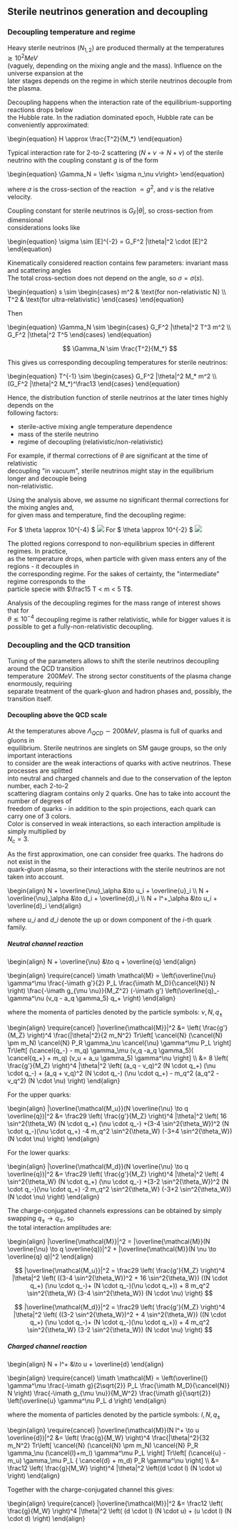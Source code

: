 ## Sterile neutrinos generation and decoupling

### Decoupling temperature and regime

Heavy sterile neutrinos ($N_{1,2}$) are produced thermally at the temperatures $\gtrsim 10^2 MeV$ \
(vaguely, depending on the mixing angle and the mass). Influence on the universe expansion at the\
later stages depends on the regime in which sterile neutrinos decouple from the plasma.

Decoupling happens when the interaction rate of the equilibrium-supporting reactions drops below\
the Hubble rate. In the radiation dominated epoch, Hubble rate can be conveniently approximated:

\begin{equation}
    H \approx \frac{T^2}{M_*}
\end{equation}

Typical interaction rate for 2-to-2 scattering ($N + \nu \to N + \nu$) of the sterile \
neutrino with the coupling constant $g$ is of the form

\begin{equation}
    \Gamma_N = \left< \sigma n_\nu v\right>
\end{equation}

where $\sigma$ is the cross-section of the reaction $\propto g^2$, and $v$ is the relative velocity.

Coupling constant for sterile neutrinos is $G_F |\theta|$, so cross-section from dimensional \
considerations looks like

\begin{equation}
    \sigma \sim [E]^{-2} = G_F^2 |\theta|^2 \cdot [E]^2
\end{equation}

Kinematically considered reaction contains few parameters: invariant mass and scattering angles\
The total cross-section does not depend on the angle, so $\sigma = \sigma(s)$.

\begin{equation}
    s \sim
    \begin{cases}
        m^2 & \text{for non-relativistic N} \\\\
        T^2 & \text{for ultra-relativistic}
    \end{cases}
\end{equation}

Then

\begin{equation}
    \Gamma_N \sim
    \begin{cases}
        G_F^2 |\theta|^2 T^3 m^2 \\\\
        G_F^2 |\theta|^2 T^5
    \end{cases}
\end{equation}

$$
    \Gamma_N \sim \frac{T^2}{M_*}
$$

This gives us corresponding decoupling temperatures for sterile neutrinos:

\begin{equation}
    T^{-1} \sim
    \begin{cases}
        G_F^2 |\theta|^2 M_\* m^2
        \\\\ (G_F^2 |\theta|^2 M_\*)^\frac13
    \end{cases}
\end{equation}

Hence, the distribution function of sterile neutrinos at the later times highly depends on the\
following factors:

  * sterile-active mixing angle temperature dependence
  * mass of the sterile neutrino
  * regime of decoupling (relativistic/non-relativistic)

For example, if thermal corrections of $\theta$ are significant at the time of relativistic \
decoupling "in vacuum", sterile neutrinos might stay in the equilibrium longer and decouple being \
non-relativistic.

Using the analysis above, we assume no significant thermal corrections for the mixing angles and,\
for given mass and temperature, find the decoupling regime:

For $ \theta \approx 10^{-4} $
<img src="images/decoupling_regimes_10^-4.png" >
For $ \theta \approx 10^{-2} $
<img src="images/decoupling_regimes_10^-2.png" >

The plotted regions correspond to non-equilibrium species in different regimes. In practice,\
as the temperature drops, when particle with given mass enters any of the regions - it decouples in\
the corresponding regime. For the sakes of certainty, the "intermediate" regime corresponds to the\
particle specie with $\frac15 T < m < 5 T$.

Analysis of the decoupling regimes for the mass range of interest shows that for \
$\theta \lesssim 10^{-4}$ decoupling regime is rather relativistic, while for bigger values it is \
possible to get a fully-non-relativistic decoupling.

### Decoupling and the QCD transition

Tuning of the parameters allows to shift the sterile neutrinos decoupling around the QCD transition\
temperature $~200 MeV$. The strong sector constituents of the plasma change enormously, requiring\
separate treatment of the quark-gluon and hadron phases and, possibly, the transition itself.

#### Decoupling above the QCD scale

At the temperatures above $\Lambda_{QCD} \sim 200 MeV$, plasma is full of quarks and gluons in \
equilibrium. Sterile neutrinos are singlets on SM gauge groups, so the only important interactions\
to consider are the weak interactions of quarks with active neutrinos. These processes are splitted\
into neutral and charged channels and due to the conservation of the lepton number, each 2-to-2\
scattering diagram contains only 2 quarks. One has to take into account the number of degrees of\
freedom of quarks - in addition to the spin projections, each quark can carry one of 3 colors.\
Color is conserved in weak interactions, so each interaction amplitude is simply multiplied by \
$N_c = 3$.

As the first approximation, one can consider free quarks. The hadrons do not exist in the \
quark-gluon plasma, so their interactions with the sterile neutrinos are not taken into account.

\begin{align}
    N + \overline{\nu}\_\alpha &\to u\_i + \overline{u}_i \\\\
    N + \overline{\nu}\_\alpha &\to d\_i + \overline{d}_i \\\\
    N + l^+\_\alpha &\to u\_i + \overline{d}_i
\end{align}

where $u\_i$ and $d\_i$ denote the up or down component of the $i$-th quark family.

##### Neutral channel reaction

\begin{align}
    N + \overline{\nu} &\to q + \overline{q}
\end{align}

\begin{align}
    \require{cancel}
    \imath \mathcal{M} = \left(\overline{\nu} \gamma^\mu \frac{-\imath g'}{2} P_L \frac{\imath M_D}{\cancel{N}} N \right)
        \frac{-\imath g_{\mu \nu}}{M_Z^2} (-\imath g') \left(\overline{q}\_- \gamma^\nu (v_q - a_q \gamma_5) q_+ \right)
\end{align}

where the momenta of particles denoted by the particle symbols: $\nu, N, q_\pm$

\begin{align}
    \require{cancel}
    |\overline{\mathcal{M}}|^2 &= \left( \frac{g'}{M_Z} \right)^4 \frac{|\theta|^2}{2 m_N^2}
        Tr\left[ \cancel{N} (\cancel{N} \pm m_N) \cancel{N} P_R \gamma_\nu \cancel{\nu} \gamma^\mu P_L \right]
        Tr\left[ (\cancel{q_-} - m_q) \gamma_\mu (v_q -a_q \gamma_5)( \cancel{q_+} + m_q) (v_u + a_u \gamma_5) \gamma^\nu \right]
    \\\\ &= 8 \left( \frac{g'}{M_Z} \right)^4 |\theta|^2 \left(
        (a_q - v_q)^2 (N \cdot q_+) (\nu \cdot q_-)
        + (a_q + v_q)^2 (N \cdot q_-) (\nu \cdot q_+)
        - m_q^2 (a_q^2 - v_q^2) (N \cdot \nu)
    \right)
\end{align}

For the upper quarks:

\begin{align}
    |\overline{\mathcal{M_u}}(N \overline{\nu} \to q \overline{q})|^2 &=
        \frac29 \left( \frac{g'}{M_Z} \right)^4 |\theta|^2 \left(
        16 \sin^2{\theta_W} (N \cdot q_+) (\nu \cdot q_-)
        +(3-4 \sin^2{\theta_W})^2 (N \cdot q_-)(\nu \cdot q_+)
        -4 m_q^2 \sin^2{\theta_W} (-3+4 \sin^2{\theta_W}) (N \cdot \nu)
    \right)
\end{align}

For the lower quarks:

\begin{align}
    |\overline{\mathcal{M_d}}(N \overline{\nu} \to q \overline{q})|^2 &=
        \frac29 \left( \frac{g'}{M_Z} \right)^4 |\theta|^2 \left(
        4 \sin^2{\theta_W} (N \cdot q_+) (\nu \cdot q_-)
        +(3-2 \sin^2{\theta_W})^2 (N \cdot q_-)(\nu \cdot q_+)
        -2 m_q^2 \sin^2{\theta_W} (-3+2 \sin^2{\theta_W}) (N \cdot \nu)
    \right)
\end{align}

The charge-conjugated channels expressions can be obtained by simply swapping $q_\pm \to q_\mp$, so\
the total interaction amplitudes are:

\begin{align}
    |\overline{\mathcal{M}}|^2 =
        |\overline{\mathcal{M}}(N \overline{\nu} \to q \overline{q})|^2
        + |\overline{\mathcal{M}}(N \nu \to \overline{q} q)|^2
\end{align}

$$
    |\overline{\mathcal{M_u}}|^2 = \frac29 \left( \frac{g'}{M_Z} \right)^4 |\theta|^2 \left(
        ((3-4 \sin^2{\theta_W})^2 + 16 \sin^2{\theta_W}) ((N \cdot q_+) (\nu \cdot q_-)+  (N \cdot q_-)(\nu \cdot q_+))
        + 8 m_q^2 \sin^2{\theta_W} (3-4 \sin^2{\theta_W}) (N \cdot \nu)
    \right)
$$

$$
    |\overline{\mathcal{M_d}}|^2 = \frac29 \left( \frac{g'}{M_Z} \right)^4 |\theta|^2 \left(
        ((3-2 \sin^2{\theta_W})^2 + 4 \sin^2{\theta_W}) ((N \cdot q_+) (\nu \cdot q_-)+  (N \cdot q_-)(\nu \cdot q_+))
        + 4 m_q^2 \sin^2{\theta_W} (3-2 \sin^2{\theta_W}) (N \cdot \nu)
    \right)
$$

##### Charged channel reaction

\begin{align}
    N + l^+ &\to u + \overline{d}
\end{align}

\begin{align}
    \require{cancel}
    \imath \mathcal{M} = \left(\overline{l} \gamma^\mu \frac{-\imath g}{2\sqrt{2}} P_L \frac{\imath M_D}{\cancel{N}} N \right)
        \frac{-\imath g_{\mu \nu}}{M_W^2} \frac{\imath g}{\sqrt{2}} \left(\overline{u} \gamma^\nu P_L  d \right)
\end{align}

where the momenta of particles denoted by the particle symbols: $l, N, q_\pm$

\begin{align}
    \require{cancel}
    |\overline{\mathcal{M}}(N l^+ \to u \overline{d})|^2 &= \left( \frac{g}{M_W} \right)^4 \frac{|\theta|^2}{32 m_N^2}
        Tr\left[ \cancel{N} (\cancel{N} \pm m_N) \cancel{N} P_R \gamma_\nu (\cancel{l}+m_l) \gamma^\mu P_L \right]
        Tr\left[ (\cancel{u} - m_u) \gamma_\mu P_L ( \cancel{d} + m_d) P_R \gamma^\nu \right]
    \\\\ &= \frac12 \left( \frac{g}{M_W} \right)^4 |\theta|^2 \left((d \cdot l) (N \cdot u) \right)
\end{align}

Together with the charge-conjugated channel this gives:

\begin{align}
    \require{cancel}
    |\overline{\mathcal{M}}|^2 &= \frac12 \left( \frac{g}{M_W} \right)^4 |\theta|^2 \left(
        (d \cdot l) (N \cdot u) + (u \cdot l) (N \cdot d)
    \right)
\end{align}